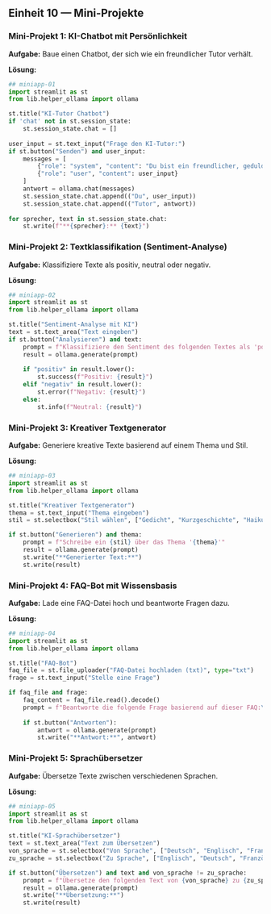 ## Einheit 10 — Mini-Projekte

### Mini-Projekt 1: KI-Chatbot mit Persönlichkeit

**Aufgabe:** Baue einen Chatbot, der sich wie ein freundlicher Tutor verhält.

**Lösung:**

```python
## miniapp-01
import streamlit as st
from lib.helper_ollama import ollama

st.title("KI-Tutor Chatbot")
if 'chat' not in st.session_state:
    st.session_state.chat = []
    
user_input = st.text_input("Frage den KI-Tutor:")
if st.button("Senden") and user_input:
    messages = [
        {"role": "system", "content": "Du bist ein freundlicher, geduldiger Tutor."},
        {"role": "user", "content": user_input}
    ]
    antwort = ollama.chat(messages)
    st.session_state.chat.append(("Du", user_input))
    st.session_state.chat.append(("Tutor", antwort))
    
for sprecher, text in st.session_state.chat:
    st.write(f"**{sprecher}:** {text}")
```

### Mini-Projekt 2: Textklassifikation (Sentiment-Analyse)

**Aufgabe:** Klassifiziere Texte als positiv, neutral oder negativ.

**Lösung:**

```python
## miniapp-02
import streamlit as st
from lib.helper_ollama import ollama

st.title("Sentiment-Analyse mit KI")
text = st.text_area("Text eingeben")
if st.button("Analysieren") and text:
    prompt = f"Klassifiziere den Sentiment des folgenden Textes als 'positiv', 'neutral' oder 'negativ': {text}"
    result = ollama.generate(prompt)
    
    if "positiv" in result.lower():
        st.success(f"Positiv: {result}")
    elif "negativ" in result.lower():
        st.error(f"Negativ: {result}")
    else:
        st.info(f"Neutral: {result}")
```

### Mini-Projekt 3: Kreativer Textgenerator

**Aufgabe:** Generiere kreative Texte basierend auf einem Thema und Stil.

**Lösung:**

```python
## miniapp-03
import streamlit as st
from lib.helper_ollama import ollama

st.title("Kreativer Textgenerator")
thema = st.text_input("Thema eingeben")
stil = st.selectbox("Stil wählen", ["Gedicht", "Kurzgeschichte", "Haiku", "Limerick"])

if st.button("Generieren") and thema:
    prompt = f"Schreibe ein {stil} über das Thema '{thema}'"
    result = ollama.generate(prompt)
    st.write("**Generierter Text:**")
    st.write(result)
```

### Mini-Projekt 4: FAQ-Bot mit Wissensbasis

**Aufgabe:** Lade eine FAQ-Datei hoch und beantworte Fragen dazu.

**Lösung:**

```python
## miniapp-04
import streamlit as st
from lib.helper_ollama import ollama

st.title("FAQ-Bot")
faq_file = st.file_uploader("FAQ-Datei hochladen (txt)", type="txt")
frage = st.text_input("Stelle eine Frage")

if faq_file and frage:
    faq_content = faq_file.read().decode()
    prompt = f"Beantworte die folgende Frage basierend auf dieser FAQ:\n\nFAQ:\n{faq_content}\n\nFrage: {frage}"
    
    if st.button("Antworten"):
        antwort = ollama.generate(prompt)
        st.write("**Antwort:**", antwort)
```

### Mini-Projekt 5: Sprachübersetzer

**Aufgabe:** Übersetze Texte zwischen verschiedenen Sprachen.

**Lösung:**

```python
## miniapp-05
import streamlit as st
from lib.helper_ollama import ollama

st.title("KI-Sprachübersetzer")
text = st.text_area("Text zum Übersetzen")
von_sprache = st.selectbox("Von Sprache", ["Deutsch", "Englisch", "Französisch", "Spanisch"])
zu_sprache = st.selectbox("Zu Sprache", ["Englisch", "Deutsch", "Französisch", "Spanisch"])

if st.button("Übersetzen") and text and von_sprache != zu_sprache:
    prompt = f"Übersetze den folgenden Text von {von_sprache} zu {zu_sprache}: {text}"
    result = ollama.generate(prompt)
    st.write("**Übersetzung:**")
    st.write(result)
```
